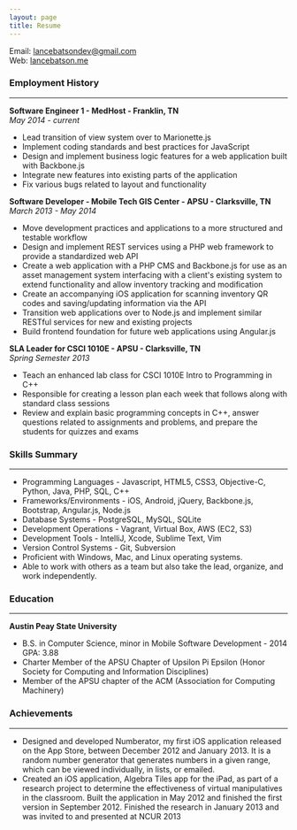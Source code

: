 ```yaml
---
layout: page
title: Resume
---
```

Email: [lancebatsondev@gmail.com](mailto:lancebatsondev@gmail.com)  
Web: [lancebatson.me](http://lancebatson.me)
<br>
### Employment History
***
**Software Engineer 1 - MedHost - Franklin, TN**  
*May 2014 - current*  

- Lead transition of view system over to Marionette.js
- Implement coding standards and best practices for JavaScript
- Design and implement business logic features for a web application built with Backbone.js
- Integrate new features into existing parts of the application
- Fix various bugs related to layout and functionality

**Software Developer - Mobile Tech GIS Center - APSU - Clarksville, TN**  
*March 2013 - May 2014*  

- Move development practices and applications to a more structured and testable workflow
- Design and implement REST services using a PHP web framework to provide a standardized web API
- Create a web application with a PHP CMS and Backbone.js for use as an asset management system interfacing with a client's existing system to extend functionality and allow inventory tracking and modification
- Create an accompanying iOS application for scanning inventory QR codes and saving/updating information via the API
- Transition web applications over to Node.js and implement similar RESTful services for new and existing projects
- Build frontend foundation for future web applications using Angular.js

**SLA Leader for CSCI 1010E - APSU - Clarksville, TN**  
*Spring Semester 2013*  

- Teach an enhanced lab class for CSCI 1010E Intro to Programming in C++
- Responsible for creating a lesson plan each week that follows along with standard class sessions
- Review and explain basic programming concepts in C++, answer questions related to assignments and problems, and prepare the students for quizzes and exams

### Skills Summary
***
- Programming Languages - Javascript, HTML5, CSS3, Objective-C, Python, Java, PHP, SQL, C++
- Frameworks/Environments - iOS, Android, jQuery, Backbone.js, Bootstrap, Angular.js, Node.js
- Database Systems - PostgreSQL, MySQL, SQLite
- Development Operations - Vagrant, Virtual Box, AWS (EC2, S3)
- Development Tools - IntelliJ, Xcode, Sublime Text, Vim
- Version Control Systems - Git, Subversion
- Proficient with Windows, Mac, and Linux operating systems.
- Able to work with others as a team but also take the lead, organize, and work independently.

### Education
***
**Austin Peay State University**  

- B.S. in Computer Science, minor in Mobile Software Development - 2014 GPA: 3.88
- Charter Member of the APSU Chapter of Upsilon Pi Epsilon (Honor Society for Computing and Information Disciplines)
- Member of the APSU chapter of the ACM (Association for Computing Machinery)

### Achievements
***
- Designed and developed Numberator, my first iOS application released on the App Store, between December 2012 and January 2013. It is a random number generator that generates numbers in a given range, which can be viewed individually, in lists, or emailed.
- Created an iOS application, Algebra Tiles app for the iPad, as part of a research project to determine the effectiveness of virtual manipulatives in the classroom. Built the application in May 2012 and finished the first version in September 2012. Finished the research in January 2013 and was invited to and presented at NCUR 2013
